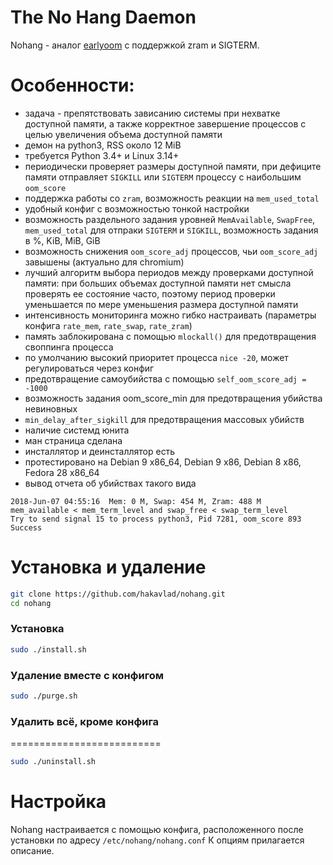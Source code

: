 
The No Hang Daemon
==================

Nohang - аналог [earlyoom](https://github.com/rfjakob/earlyoom) с поддержкой zram и SIGTERM.

Особенности:
============
- задача - препятствовать зависанию системы при нехватке доступной памяти, а также корректное завершение процессов с целью увеличения объема доступной памяти
- демон на python3, RSS около 12 MiB
- требуется Python 3.4+ и Linux 3.14+
- периодически проверяет размеры доступной памяти, при дефиците памяти отправляет `SIGKILL` или `SIGTERM` процессу с наибольшим `oom_score`
- поддержка работы со `zram`, возможность реакции на `mem_used_total`
- удобный конфиг с возможностью тонкой настройки
- возможность раздельного задания уровней `MemAvailable`, `SwapFree`, `mem_used_total` для отпраки `SIGTERM` и `SIGKILL`, возможность задания в %, KiB, MiB, GiB
- возможность снижения `oom_score_adj` процессов, чьи `oom_score_adj` завышены (актуально для chromium)
- лучший алгоритм выбора периодов между проверками доступной памяти: при больших объемах доступной памяти нет смысла проверять ее состояние часто, поэтому период проверки уменьшается по мере уменьшения размера доступной памяти
- интенсивность мониторинга можно гибко настраивать (параметры конфига `rate_mem`, `rate_swap`, `rate_zram`)
- память заблокирована с помощью `mlockall()` для предотвращения своппинга процесса
- по умолчанию высокий приоритет процесса `nice -20`, может регулироваться через конфиг
- предотвращение самоубийства с помощью `self_oom_score_adj = -1000`
- возможность задания oom_score_min для предотвращения убийства невиновных
- `min_delay_after_sigkill` для предотвращения массовых убийств
- наличие системд юнита
- ман страница сделана
- инсталлятор и деинсталлятор есть
- протестировано на Debian 9 x86_64, Debian 9 x86, Debian 8 x86, Fedora 28 x86_64
- вывод отчета об убийствах такого вида
```
2018-Jun-07 04:55:16  Mem: 0 M, Swap: 454 M, Zram: 488 M
mem_available < mem_term_level and swap_free < swap_term_level
Try to send signal 15 to process python3, Pid 7281, oom_score 893
Success
```

Установка и удаление
====================
```bash
git clone https://github.com/hakavlad/nohang.git
cd nohang
```
### Установка
```bash
sudo ./install.sh
```
### Удаление вместе с конфигом
```bash
sudo ./purge.sh
```
### Удалить всё, кроме конфига
==========================
```bash
sudo ./uninstall.sh
```

Настройка
=========
Nohang настраивается с помощью конфига, расположенного после установки 
по адресу `/etc/nohang/nohang.conf`
К опциям прилагается описание.


